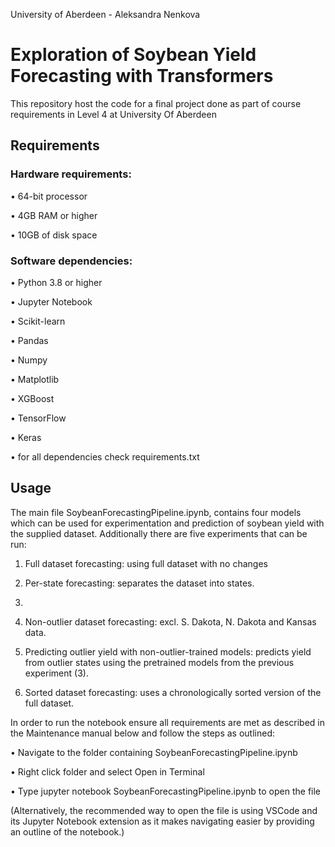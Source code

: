 University of Aberdeen - Aleksandra Nenkova
# Exploration of Soybean Yield Forecasting with Transformers
This repository host the code for a final project done as part of course requirements in Level 4 at University Of Aberdeen

## Requirements 
### Hardware requirements:

  • 64-bit processor
  
  • 4GB RAM or higher
  
  • 10GB of disk space
### Software dependencies:

  • Python 3.8 or higher
  
  • Jupyter Notebook
  
  • Scikit-learn
  
  • Pandas
  
  • Numpy
  
  • Matplotlib
  
  • XGBoost
  
  • TensorFlow
  
  • Keras
  
  • for all dependencies check requirements.txt
  
  ## Usage 
  
  The main file SoybeanForecastingPipeline.ipynb, contains four models which can be used
for experimentation and prediction of soybean yield with the supplied dataset. Additionally there
are five experiments that can be run:

  1. Full dataset forecasting: using full dataset with no changes
  
  2. Per-state forecasting: separates the dataset into states.
  3. 
  4. Non-outlier dataset forecasting: excl. S. Dakota, N. Dakota and Kansas data.
  5.  Predicting outlier yield with non-outlier-trained models: predicts yield from outlier states
using the pretrained models from the previous experiment (3).
  6. Sorted dataset forecasting: uses a chronologically sorted version of the full dataset.

In order to run the notebook ensure all requirements are met as described in the Maintenance
manual below and follow the steps as outlined:

  • Navigate to the folder containing SoybeanForecastingPipeline.ipynb
  
  • Right click folder and select Open in Terminal
  
  • Type jupyter notebook SoybeanForecastingPipeline.ipynb to open the file
  
(Alternatively, the recommended way to open the file is using VSCode and its Jupyter Notebook
extension as it makes navigating easier by providing an outline of the notebook.)
